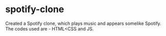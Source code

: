 # spotify-clone
Created a Spotify clone, which plays music and appears somelike Spotify. The codes used are - HTML<CSS and JS.
